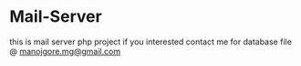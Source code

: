 # Mail-Server
this is mail server php project if you interested contact me for database file @ manojgore.mg@gmail.com
